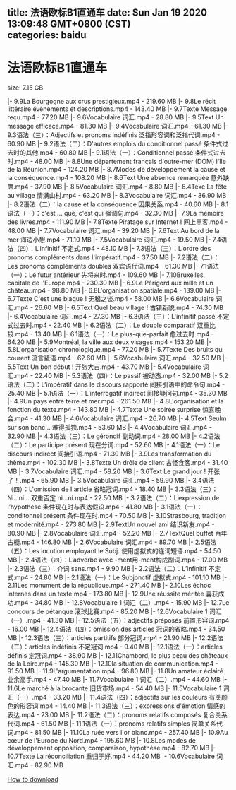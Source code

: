 
title: 法语欧标B1直通车
date: Sun Jan 19 2020 13:09:48 GMT+0800 (CST)    
categories: baidu
---

# 法语欧标B1直通车
size: 7.15 GB
 
 
|- 9.9La Bourgogne aux crus prestigieux.mp4 - 219.60 MB
|- 9.8Le récit littéraire  événements et descriptions.mp4 - 143.40 MB
|- 9.7Texte  Message reçu.mp4 - 77.20 MB
|- 9.6Vocabulaire 词汇.mp4 - 28.80 MB
|- 9.5Text  Un message efficace.mp4 - 81.30 MB
|- 9.4Vocabulaire 词汇.mp4 - 61.30 MB
|- 9.3语法（三）：Adjectifs et pronoms indéfinis 泛指形容词和泛指代词.mp4 - 60.90 MB
|- 9.2语法（二）：D'autres emplois du conditionnel passé 条件式过去时的其他.mp4 - 60.80 MB
|- 9.1语法（一）：Conditionnel passé 条件式过去时.mp4 - 48.00 MB
|- 8.8Une département français d'outre-mer (DOM)  l'île de la Réunion.mp4 - 124.20 MB
|- 8.7Modes de développement  la cause et la conséquence.mp4 - 108.20 MB
|- 8.6Text  Une absence remarquée 意外缺席.mp4 - 37.90 MB
|- 8.5Vocabulaire 词汇.mp4 - 8.80 MB
|- 8.4Texe  La fête au village 情满山村.mp4 - 63.20 MB
|- 8.3Vocabulaire 词汇.mp4 - 36.90 MB
|- 8.2语法（二）：la cause et la conséquence 因果关系.mp4 - 40.60 MB
|- 8.1语法（一）：c'est ... que, c'est qui 强调句.mp4 - 32.30 MB
|- 7.9La mémoire des livres.mp4 - 111.90 MB
|- 7.8Texte  Piratage sur Internet ! 网上黑客.mp4 - 48.00 MB
|- 7.7Vocabulaire 词汇.mp4 - 39.20 MB
|- 7.6Text  Au bord de la mer 海边小憩.mp4 - 71.10 MB
|- 7.5Vocabulaire 词汇.mp4 - 19.50 MB
|- 7.4语法（四）：L'infinitif 不定式.mp4 - 48.10 MB
|- 7.3语法（三）：L'ordre des pronoms compléments dans l'impératif.mp4 - 37.50 MB
|- 7.2语法（二）：Les pronoms compléments doubles 双宾语代词.mp4 - 61.30 MB
|- 7.1语法（一）：Le futur antérieur 先将来时.mp4 - 109.60 MB
|- 7.10Bruxelles, capitale de l'Europe.mp4 - 230.30 MB
|- 6.9Le Périgord aux mille et un château.mp4 - 98.80 MB
|- 6.8L'organisation spatiale.mp4 - 139.00 MB
|- 6.7Texte  C'est une blague ! 无稽之谈.mp4 - 58.00 MB
|- 6.6Vocabulaire 词汇.mp4 - 26.60 MB
|- 6.5Text  Quel beau village ! 古镇新貌.mp4 - 74.30 MB
|- 6.4Vocabulaire 词汇.mp4 - 27.30 MB
|- 6.3语法（三）：L'infinitif passé 不定式过去时.mp4 - 22.40 MB
|- 6.2语法（二）：Le double comparatif 双重比较.mp4 - 13.40 MB
|- 6.1语法（一）：Le plus-que-parfait 愈过去时.mp4 - 64.20 MB
|- 5.9Montréal, la ville aux deux visages.mp4 - 153.20 MB
|- 5.8L'organisation chronologique.mp4 - 77.20 MB
|- 5.7Texte  Des bruits qui courent 流言蜚语.mp4 - 62.60 MB
|- 5.6Vocabulaire 词汇.mp4 - 32.50 MB
|- 5.5Text  Un bon début ! 开张大吉.mp4 - 43.70 MB
|- 5.4Vocabulaire 词汇.mp4 - 22.40 MB
|- 5.3语法（四）：Le passif 被动态.mp4 - 32.00 MB
|- 5.2语法（二）：L’impératif dans le discours rapporté 间接引语中的命令句.mp4 - 25.40 MB
|- 5.1语法（一）：L’interrogatif indirect 间接疑问句.mp4 - 35.30 MB
|- 4.9Un pays entre terre et mer.mp4 - 261.50 MB
|- 4.8L'organisation et la fonction du texte.mp4 - 143.80 MB
|- 4.7Texte  Une soirée surprise 惊喜晚会.mp4 - 41.30 MB
|- 4.6Vocabulaire 词汇.mp4 - 26.70 MB
|- 4.5Text  Seulm sur son banc… 难得孤独.mp4 - 53.60 MB
|- 4.4Vocabulaire 词汇.mp4 - 32.90 MB
|- 4.3语法（三）：Le gérondif 副动词.mp4 - 28.00 MB
|- 4.2语法（二）：Le participe présent 现在分词.mp4 - 52.60 MB
|- 4.1语法（一）：Le discours indirect 间接引语.mp4 - 71.30 MB
|- 3.9Les transformation du thème.mp4 - 102.30 MB
|- 3.8Texte  Un drôle de client 古怪食客.mp4 - 31.40 MB
|- 3.7Vocabulaire 词汇.mp4 - 58.20 MB
|- 3.6Text  Le grand jour ! 开张了！.mp4 - 65.90 MB
|- 3.5Vocabulaire 词汇.mp4 - 59.90 MB
|- 3.4语法（四）：L'omission de l'article 省略冠词.mp4 - 18.40 MB
|- 3.3语法（三）：Ni…ni… 双重否定 ni…ni.mp4 - 22.50 MB
|- 3.2语法（二）：L’expression de l’hypothèse 条件现在时与表达假设.mp4 - 41.80 MB
|- 3.1语法（一）： conditonnel présent 条件现在时.mp4 - 70.50 MB
|- 3.10Strasbourg, tradition et modernité.mp4 - 273.80 MB
|- 2.9TextUn nouvel ami 结识新友.mp4 - 80.90 MB
|- 2.8Vocabulaire 词汇.mp4 - 52.20 MB
|- 2.7TextQuel buffet 百年古橱.mp4 - 146.80 MB
|- 2.6Vocabulaire 词汇.mp4 - 89.70 MB
|- 2.5语法（五）：Les locution employant le Subj. 使用虚拟式的连词短语.mp4 - 54.50 MB
|- 2.4语法（四）：L’adverbe avec -ment用-ment构成副词.mp4 - 17.00 MB
|- 2.3语法（三）：介词 sans.mp4 - 9.90 MB
|- 2.2语法（二）：L’infinitif 不定式.mp4 - 24.80 MB
|- 2.1语法（一）：Le Subjonctif 虚拟式.mp4 - 101.10 MB
|- 2.11Les monument de la république.mp4 - 271.40 MB
|- 2.10Les échoc internes dans un texte.mp4 - 173.80 MB
|- 12.9Une réussite méritée 喜获成功.mp4 - 34.80 MB
|- 12.8Vocabulaire 1 词汇（二）.mp4 - 15.90 MB
|- 12.7Le concours de pétanque 滚球比赛.mp4 - 85.20 MB
|- 12.6Vocabulaire 1 词汇（一）.mp4 - 41.30 MB
|- 12.5语法（五）：adjectifs préposés 前置形容词.mp4 - 16.00 MB
|- 12.4语法（四）：omission des articles 冠词的省略.mp4 - 34.50 MB
|- 12.3语法（三）：articles partitifs 部分冠词.mp4 - 21.90 MB
|- 12.2语法（二）：articles indéfinis 不定冠词.mp4 - 9.40 MB
|- 12.1语法（一）：articles définis 定冠词.mp4 - 38.90 MB
|- 12.11Chambord, le plus beau des châteaux de la Loire.mp4 - 145.30 MB
|- 12.10la situation de communication.mp4 - 91.50 MB
|- 11.9L'argumentation.mp4 - 96.80 MB
|- 11.8Un amateur éclairé 业余高手.mp4 - 47.40 MB
|- 11.7Vocabulaire 1 词汇（二）.mp4 - 44.60 MB
|- 11.6Le marché à la brocante 旧货市场.mp4 - 54.40 MB
|- 11.5Vocabulaire 1 词汇（一）.mp4 - 33.20 MB
|- 11.4语法（四）：adjectifs sur les couleurs 有关颜色的形容词.mp4 - 14.40 MB
|- 11.3语法（三）：expressions d'émotion 情感的表达.mp4 - 23.00 MB
|- 11.2语法（二）：pronoms relatifs composés 复合关系代词.mp4 - 61.50 MB
|- 11.1语法（一）：pronoms relatifs simples 简单关系代词.mp4 - 81.50 MB
|- 11.10La ruée vers l'or blanc.mp4 - 257.40 MB
|- 10.9Au cœur de l'Europe du Nord.mp4 - 195.60 MB
|- 10.8Les modes de développement  opposition, comparaison, hypothèse.mp4 - 82.70 MB
|- 10.7Texte  La réconciliation 重归于好.mp4 - 44.20 MB
|- 10.6Vocabulaire 词汇.mp4 - 82.90 MB

[How to download](https://bpcam.bemobtrk.com/go/2ceec3aa-1ca2-46d6-b9ff-aaa5c184517c?jno=349)